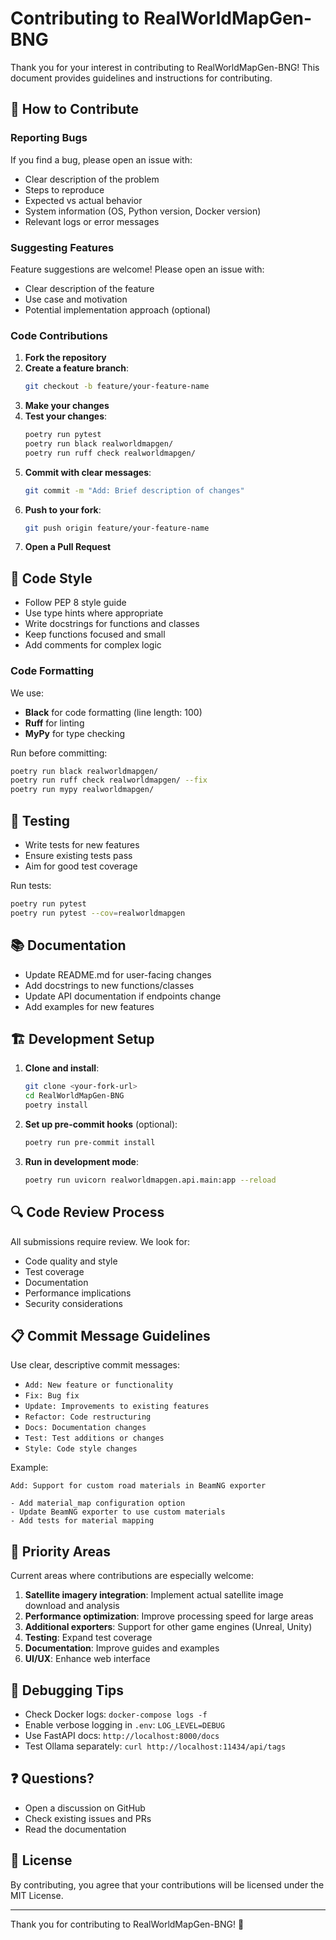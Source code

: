 # Contributing to RealWorldMapGen-BNG

Thank you for your interest in contributing to RealWorldMapGen-BNG! This document provides guidelines and instructions for contributing.

## 🤝 How to Contribute

### Reporting Bugs

If you find a bug, please open an issue with:
- Clear description of the problem
- Steps to reproduce
- Expected vs actual behavior
- System information (OS, Python version, Docker version)
- Relevant logs or error messages

### Suggesting Features

Feature suggestions are welcome! Please open an issue with:
- Clear description of the feature
- Use case and motivation
- Potential implementation approach (optional)

### Code Contributions

1. **Fork the repository**
2. **Create a feature branch**:
   ```bash
   git checkout -b feature/your-feature-name
   ```
3. **Make your changes**
4. **Test your changes**:
   ```bash
   poetry run pytest
   poetry run black realworldmapgen/
   poetry run ruff check realworldmapgen/
   ```
5. **Commit with clear messages**:
   ```bash
   git commit -m "Add: Brief description of changes"
   ```
6. **Push to your fork**:
   ```bash
   git push origin feature/your-feature-name
   ```
7. **Open a Pull Request**

## 📝 Code Style

- Follow PEP 8 style guide
- Use type hints where appropriate
- Write docstrings for functions and classes
- Keep functions focused and small
- Add comments for complex logic

### Code Formatting

We use:
- **Black** for code formatting (line length: 100)
- **Ruff** for linting
- **MyPy** for type checking

Run before committing:
```bash
poetry run black realworldmapgen/
poetry run ruff check realworldmapgen/ --fix
poetry run mypy realworldmapgen/
```

## 🧪 Testing

- Write tests for new features
- Ensure existing tests pass
- Aim for good test coverage

Run tests:
```bash
poetry run pytest
poetry run pytest --cov=realworldmapgen
```

## 📚 Documentation

- Update README.md for user-facing changes
- Add docstrings to new functions/classes
- Update API documentation if endpoints change
- Add examples for new features

## 🏗️ Development Setup

1. **Clone and install**:
   ```bash
   git clone <your-fork-url>
   cd RealWorldMapGen-BNG
   poetry install
   ```

2. **Set up pre-commit hooks** (optional):
   ```bash
   poetry run pre-commit install
   ```

3. **Run in development mode**:
   ```bash
   poetry run uvicorn realworldmapgen.api.main:app --reload
   ```

## 🔍 Code Review Process

All submissions require review. We look for:
- Code quality and style
- Test coverage
- Documentation
- Performance implications
- Security considerations

## 📋 Commit Message Guidelines

Use clear, descriptive commit messages:

- `Add: New feature or functionality`
- `Fix: Bug fix`
- `Update: Improvements to existing features`
- `Refactor: Code restructuring`
- `Docs: Documentation changes`
- `Test: Test additions or changes`
- `Style: Code style changes`

Example:
```
Add: Support for custom road materials in BeamNG exporter

- Add material_map configuration option
- Update BeamNG exporter to use custom materials
- Add tests for material mapping
```

## 🎯 Priority Areas

Current areas where contributions are especially welcome:

1. **Satellite imagery integration**: Implement actual satellite image download and analysis
2. **Performance optimization**: Improve processing speed for large areas
3. **Additional exporters**: Support for other game engines (Unreal, Unity)
4. **Testing**: Expand test coverage
5. **Documentation**: Improve guides and examples
6. **UI/UX**: Enhance web interface

## 🐛 Debugging Tips

- Check Docker logs: `docker-compose logs -f`
- Enable verbose logging in `.env`: `LOG_LEVEL=DEBUG`
- Use FastAPI docs: `http://localhost:8000/docs`
- Test Ollama separately: `curl http://localhost:11434/api/tags`

## ❓ Questions?

- Open a discussion on GitHub
- Check existing issues and PRs
- Read the documentation

## 📜 License

By contributing, you agree that your contributions will be licensed under the MIT License.

---

Thank you for contributing to RealWorldMapGen-BNG! 🎉
